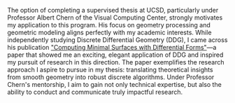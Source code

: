 The option of completing a supervised thesis at UCSD, particularly under Professor Albert Chern of the Visual Computing Center, strongly motivates my application to this program. His focus on geometry processing and geometric modeling aligns perfectly with my academic interests. While independently studying Discrete Differential Geometry (DDG), I came across his publication ["Computing Minimal Surfaces with Differential Forms"](https://cseweb.ucsd.edu/~alchern/projects/MinimalCurrent/)—a paper that showed me an exciting, elegant application of DDG and inspired my pursuit of research in this direction. The paper exemplifies the research approach I aspire to pursue in my thesis: translating theoretical insights from smooth geometry into robust discrete algorithms. Under Professor Chern's mentorship, I aim to gain not only technical expertise, but also the ability to conduct and communicate truly impactful research.
